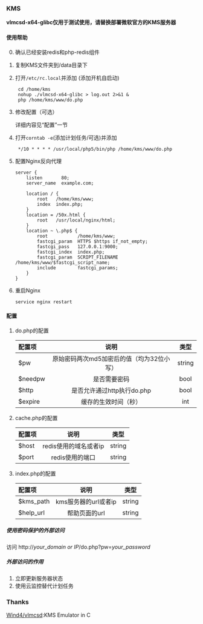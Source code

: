 ### KMS
**vlmcsd-x64-glibc仅用于测试使用，请替换部署微软官方的KMS服务器**
#### 使用帮助
0. 确认已经安装redis和php-redis组件
1. 复制KMS文件夹到/data目录下
2. 打开`/etc/rc.local`并添加 (添加开机自启动)

        cd /home/kms
        nohup ./vlmcsd-x64-glibc > log.out 2>&1 &
        php /home/kms/www/do.php

3. 修改配置（可选）

    详细内容见“配置”一节

4. 打开`corntab -e`(添加计划任务/可选)并添加

        */10 * * * * /usr/local/php5/bin/php /home/kms/www/do.php

5.  配置Nginx反向代理

        server {
            listen       80;
            server_name  example.com;
            
            location / {
                root   /home/kms/www;
                index  index.php;
            }
            location = /50x.html {
                root   /usr/local/nginx/html;
            }
            location ~ \.php$ {
                root           /home/kms/www;
                fastcgi_param  HTTPS $https if_not_empty; 
                fastcgi_pass   127.0.0.1:9000;
                fastcgi_index  index.php;
                fastcgi_param  SCRIPT_FILENAME  /home/kms/www/$fastcgi_script_name;
                include        fastcgi_params;
            }
        }


6.  重启Nginx

        service nginx restart

#### 配置
1. do.php的配置

     配置项|说明|类型
     :---|:---:|:---:
     $pw|原始密码两次md5加密后的值（均为32位小写）|string
     $needpw|是否需要密码|bool
     $http|是否允许通过http执行do.php|bool
     $expire|缓存的生效时间（秒）| int

2. cache.php的配置

     配置项|说明|类型
     :---|:---:|:---:
     $host|redis使用的域名或者ip|string
     $port|redis使用的端口|string

3. index.php的配置

     配置项|说明|类型
     :---|:---:|:---:
     $kms_path|kms服务器的url或者ip|string
     $help_url|帮助页面的url|string

##### 使用密码保护的外部访问
访问 http://*your_domain or IP*/do.php?pw=*your_password*
##### 外部访问的作用
1. 立即更新服务器状态
2. 使用云监控替代计划任务

### Thanks
[Wind4/vlmcsd](https://github.com/Wind4/vlmcsd):KMS Emulator in C
